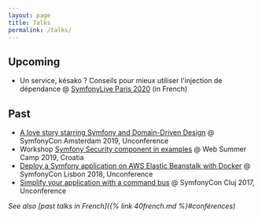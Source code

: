 ```yaml
---
layout: page
title: Talks
permalink: /talks/
---
```


## Upcoming

 - Un service, késako ? Conseils pour mieux utiliser l'injection de dépendance @ [SymfonyLive Paris 2020](https://paris2020.live.symfony.com/) (in French)


## Past

 - [A love story starring Symfony and Domain-Driven Design](https://speakerdeck.com/romaricdrigon/a-love-story-starring-symfony-and-domain-driven-design) @ SymfonyCon Amsterdam 2019, Unconference
 - Workshop [Symfony Security component in examples](https://speakerdeck.com/romaricdrigon/symfony-security-component-in-examples) @ Web Summer Camp 2019, Croatia
 - [Deploy a Symfony application on AWS Elastic Beanstalk with Docker](https://speakerdeck.com/romaricdrigon/deploy-a-symfony-application-on-aws-elastic-beanstalk-with-docker) @ SymfonyCon Lisbon 2018, Unconference
 - [Simplify your application with a command bus](https://speakerdeck.com/romaricdrigon/simplify-your-application-with-a-command-bus) @ SymfonyCon Cluj 2017, Unconference

_See also [past talks in French]({% link 40french.md %}#conférences)_
